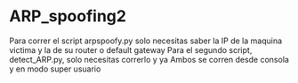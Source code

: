 # ARP_spoofing2

Para correr el script arpspoofy.py solo necesitas saber la IP de la maquina victima y la de su router o default gateway
Para el segundo script, detect_ARP.py, solo necesitas correrlo y ya
Ambos se corren desde consola y en modo super usuario

